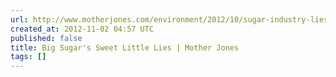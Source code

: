```yaml
---
url: http://www.motherjones.com/environment/2012/10/sugar-industry-lies-campaign
created_at: 2012-11-02 04:57 UTC
published: false
title: Big Sugar's Sweet Little Lies | Mother Jones
tags: []
---
```



